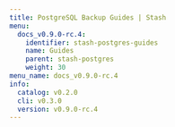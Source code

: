 ```yaml
---
title: PostgreSQL Backup Guides | Stash
menu:
  docs_v0.9.0-rc.4:
    identifier: stash-postgres-guides
    name: Guides
    parent: stash-postgres
    weight: 30
menu_name: docs_v0.9.0-rc.4
info:
  catalog: v0.2.0
  cli: v0.3.0
  version: v0.9.0-rc.4
---
```


